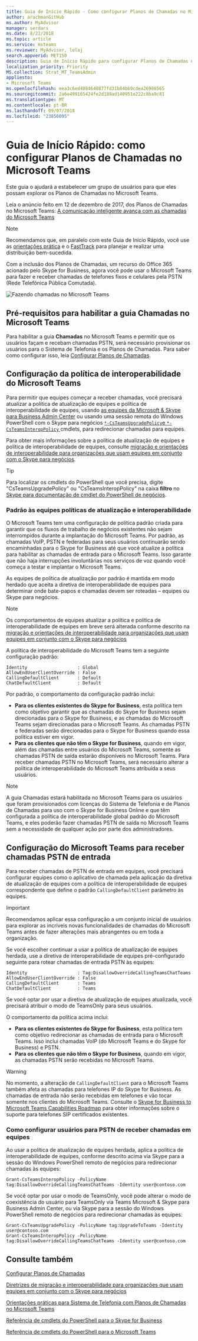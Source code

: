 ```yaml
---
title: Guia de Início Rápido - Como configurar Planos de Chamadas no Microsoft Teams
author: arachmanGitHub
ms.author: MyAdvisor
manager: serdars
ms.date: 8/21/2018
ms.topic: article
ms.service: msteams
ms.reviewer: MyAdvisor, lolaj
search.appverid: MET150
description: Guia de Início Rápido para configurar Planos de Chamadas no Microsoft Teams.
localization_priority: Priority
MS.collection: Strat_MT_TeamsAdmin
appliesto:
- Microsoft Teams
ms.openlocfilehash: eea3c6ed4084648877fd31b84bb9cdea26986565
ms.sourcegitcommit: 2a6e499165424fe2d189ad140951e222c8ba9c81
ms.translationtype: MT
ms.contentlocale: pt-BR
ms.lasthandoff: 09/07/2018
ms.locfileid: "23856095"
---
```

<a name="quick-start-guide-configuring-calling-plans-in-microsoft-teams"></a>Guia de Início Rápido: como configurar Planos de Chamadas no Microsoft Teams
==============================================================

Este guia o ajudará a estabelecer um grupo de usuários para que eles possam explorar os Planos de Chamadas no Microsoft Teams.

Leia o anúncio feito em 12 de dezembro de 2017, dos Planos de Chamadas no Microsoft Teams: [A comunicação inteligente avança com as chamadas do Microsoft Teams](https://aka.ms/ipyqus)

> [!NOTE]
> Recomendamos que, em paralelo com este Guia de Início Rápido, você use as [orientações prática](https://docs.microsoft.com/MicrosoftTeams/phone-system-with-calling-plans) e o [FastTrack](https://aka.ms/cloudvoice) para planejar e realizar uma distribuição bem-sucedida.

Com a inclusão dos Planos de Chamadas, um recurso do Office 365 acionado pelo Skype for Business, agora você pode usar o Microsoft Teams para fazer e receber chamadas de telefones fixos e celulares pela PSTN (Rede Telefônica Pública Comutada).

![Fazendo chamadas no Microsoft Teams](media/Calling_in_Teams.png)

## <a name="prerequisites-for-enabling-the-calls-tab-in-teams"></a>Pré-requisitos para habilitar a guia **Chamadas** no Microsoft Teams
Para habilitar a guia **Chamadas** no Microsoft Teams e permitir que os usuários façam e recebam chamadas PSTN, será necessário provisionar os usuários para o Sistema de Telefonia e os Planos de Chamadas. Para saber como configurar isso, leia [Configurar Planos de Chamadas](https://docs.microsoft.com/SkypeForBusiness/what-are-calling-plans-in-office-365/set-up-calling-plans).

## <a name="teams-interop-policy-configuration"></a>Configuração da política de interoperabilidade do Microsoft Teams
Para permitir que equipes começar a receber chamadas, você precisará atualizar a política de atualização de equipes e política de interoperabilidade de equipes, usando [as equipes da Microsoft & Skype para Business Admin Center](https://aka.ms/teamsadmincenter) ou usando uma sessão remota do Windows PowerShell com o Skype para negócios [ `*-CsTeamsUpgradePolicy`e `*-CsTeamsInteropPolicy` ](https://docs.microsoft.com/powershell/module/skype) cmdlets, para redirecionar chamadas para equipes.

Para obter mais informações sobre a política de atualização de equipes e política de interoperabilidade de equipes, consulte [migração e orientações de interoperabilidade para organizações que usam equipes em conjunto com o Skype para negócios](https://docs.microsoft.com/MicrosoftTeams/migration-interop-guidance-for-teams-with-skype).

> [!TIP]
> Para localizar os cmdlets do PowerShell que você precisa, digite "CsTeamsUpgradePolicy" ou "CsTeamsInteropPolicy" na caixa **filtro** no [Skype para documentação de cmdlet do PowerShell de negócios](https://docs.microsoft.com/powershell/module/skype).

### <a name="default-teams-upgrade-and-interop-policies"></a>Padrão às equipes políticas de atualização e interoperabilidade
O Microsoft Teams tem uma configuração de política padrão criada para garantir que os fluxos de trabalho de negócios existentes não sejam interrompidos durante a implantação do Microsoft Teams. Por padrão, as chamadas VoIP, PSTN e federadas para seus usuários continuarão sendo encaminhadas para o Skype for Business até que você atualize a política para habilitar as chamadas de entrada para o Microsoft Teams. Isso garante que não haja interrupções involuntárias nos serviços de voz quando você começa a testar e implantar o Microsoft Teams.

As equipes de política de atualização por padrão é mantida em modo herdado que aceita a diretiva de interoperabilidade de equipes para determinar onde bate-papos e chamadas devem ser roteadas – equipes ou Skype para negócios.

> [!NOTE]
> Os comportamentos de equipes atualizar a política e política de interoperabilidade de equipes em breve será alterada conforme descrito na [migração e orientações de interoperabilidade para organizações que usam equipes em conjunto com o Skype para negócios](https://docs.microsoft.com/MicrosoftTeams/migration-interop-guidance-for-teams-with-skype)

A política de interoperabilidade do Microsoft Teams tem a seguinte configuração padrão:

    Identity                   : Global
    AllowEndUserClientOverride : False
    CallingDefaultClient       : Default
    ChatDefaultClient          : Default

Por padrão, o comportamento da configuração padrão inclui:
* **Para os clientes existentes do Skype for Business**, esta política tem como objetivo garantir que as chamadas do Skype for Business sejam direcionadas para o Skype for Business, e as chamadas do Microsoft Teams sejam direcionadas para o Microsoft Teams. As chamadas PSTN e federadas serão direcionadas para o Skype for Business quando essa política estiver em vigor.
* **Para os clientes que não têm o Skype for Business**, quando em vigor, além das chamadas entre usuários do Microsoft Teams, somente as chamadas PSTN de saída estarão disponíveis no Microsoft Teams. Para receber chamadas PSTN no Microsoft Teams, será necessário alterar a política de interoperabilidade do Microsoft Teams atribuída a seus usuários.

> [!NOTE]
> A guia Chamadas estará habilitada no Microsoft Teams para os usuários que foram provisionados com licenças do Sistema de Telefonia e de Planos de Chamadas para uso com o Skype for Business Online e que têm configurada a política de interoperabilidade global padrão do Microsoft Teams, e eles poderão fazer chamadas PSTN de saída no Microsoft Teams sem a necessidade de qualquer ação por parte dos administradores.

## <a name="configuring-teams-to-receive-inbound-pstn-calls"></a>Configuração do Microsoft Teams para receber chamadas PSTN de entrada
Para receber chamadas de PSTN de entrada em equipes, você precisará configurar equipes como o aplicativo de chamada pela aplicação da diretiva de atualização de equipes com a política de interoperabilidade de equipes correspondente que define o padrão `CallingDefaultClient` parâmetro às equipes.

> [!IMPORTANT]
> Recomendamos aplicar essa configuração a um conjunto inicial de usuários para explorar as incríveis novas funcionalidades de chamadas do Microsoft Teams antes de fazer alterações mais abrangentes ou em toda a organização.

Se você escolher continuar a usar a política de atualização de equipes herdada, use a diretiva de interoperabilidade de equipes pré-configurado seguinte para rotear chamadas de entrada PSTN às equipes:

    Identity                   : Tag:DisallowOverrideCallingTeamsChatTeams
    AllowEndUserClientOverride : False
    CallingDefaultClient       : Teams
    ChatDefaultClient          : Teams

Se você optar por usar a diretiva de atualização de equipes atualizada, você precisará atribuir o modo de TeamsOnly para seus usuários.

O comportamento da política acima inclui:
* **Para os clientes existentes do Skype for Business**, esta política tem como objetivo redirecionar as chamadas de entrada para o Microsoft Teams. Isso inclui chamadas VoIP (do Microsoft Teams e do Skype for Business) e PSTN. 
* **Para os clientes que não têm o Skype for Business**, quando em vigor, as chamadas PSTN serão recebidas no Microsoft Teams.

> [!WARNING]
> No momento, a alteração de `CallingDefaultClient` para o Microsoft Teams também afeta as chamadas para telefones IP do Skype for Business. As chamadas de entrada não serão recebidas em telefones e vão tocar somente nos clientes do Microsoft Teams. Consulte o [Skype for Business to Microsoft Teams Capabilities Roadmap](https://aka.ms/skype2teamsroadmap) para obter informações sobre o suporte para telefones SIP certificados existentes.

### <a name="how-to-configure-users-to-receive-pstn-calls-in-teams"></a>Como configurar usuários para PSTN de receber chamadas em equipes
Ao usar a política de atualização de equipes herdada, aplica a política de interoperabilidade de equipes, conforme descrito acima via Skype para a sessão do Windows PowerShell remoto de negócios para redirecionar chamadas às equipes:

    Grant-CsTeamsInteropPolicy -PolicyName tag:DisallowOverrideCallingTeamsChatTeams -Identity user@contoso.com

Se você optar por usar o modo de TeamsOnly, você pode alterar o modo de coexistência do usuário para TeamsOnly via Teams Microsoft & Skype para Business Admin Center, ou via Skype para a sessão do Windows PowerShell remoto de negócios para redirecionar chamadas às equipes:

    Grant-CsTeamsUpgradePolicy -PolicyName tag:UpgradeToTeams -Identity user@contoso.com
    Grant-CsTeamsInteropPolicy -PolicyName tag:DisallowOverrideCallingTeamsChatTeams -Identity user@contoso.com

## <a name="see-also"></a>Consulte também
[Configurar Planos de Chamadas](https://docs.microsoft.com/SkypeForBusiness/what-are-calling-plans-in-office-365/set-up-calling-plans)

[Diretrizes de migração e interoperabilidade para organizações que usam equipes em conjunto com o Skype para negócios](https://docs.microsoft.com/MicrosoftTeams/migration-interop-guidance-for-teams-with-skype)

[Orientações práticas para Sistema de Telefonia com Planos de Chamadas no Microsoft Teams](https://docs.microsoft.com/MicrosoftTeams/phone-system-with-calling-plans)

[Referência de cmdlets do PowerShell para o Skype for Business](https://docs.microsoft.com/powershell/module/skype)

[Referência de cmdlets do PowerShell para o Microsoft Teams](https://docs.microsoft.com/powershell/module/teams)
